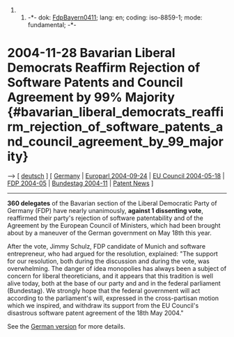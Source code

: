 1.  1.  -\*- dok: [FdpBayern0411](FdpBayern0411 "wikilink"); lang: en;
        coding: iso-8859-1; mode: fundamental; -\*-

# 2004-11-28 Bavarian Liberal Democrats Reaffirm Rejection of Software Patents and Council Agreement by 99% Majority {#bavarian_liberal_democrats_reaffirm_rejection_of_software_patents_and_council_agreement_by_99_majority}

\--\> \[ [ deutsch](FdpBayern04De "wikilink") \] \[ [
Germany](SwpatdeEn "wikilink") \| [ Europarl
2004-09-24](Europarl030924En "wikilink") \| [ EU Council
2004-05-18](Cons040518En "wikilink") \| [ FDP
2004-05](Fdp0405En "wikilink") \| [ Bundestag
2004-11](Bundestag0411En "wikilink") \| [ Patent
News](SwpatcninoEn "wikilink") \]

------------------------------------------------------------------------

**360 delegates** of the Bavarian section of the Liberal Democratic
Party of Germany (FDP) have nearly unanimously, **against 1 dissenting
vote**, reaffirmed their party\'s rejection of software patentability
and of the Agreement by the European Council of Ministers, which had
been brought about by a maneuver of the German government on May 18th
this year.

After the vote, Jimmy Schulz, FDP candidate of Munich and software
entrepreneur, who had argued for the resolution, explained: \"The
support for our resolution, both during the discussion and during the
vote, was overwhelming. The danger of idea monopolies has always been a
subject of concern for liberal theoreticians, and it appears that this
tradition is well alive today, both at the base of our party and and in
the federal parliament (Bundestag). We strongly hope that the federal
government will act according to the parliament\'s will, expressed in
the cross-partisan motion which we inspired, and withdraw its support
from the EU Council\'s disastrous software patent agreement of the 18th
May 2004.\"

See the [ German version](FdpBayern0411De "wikilink") for more details.
